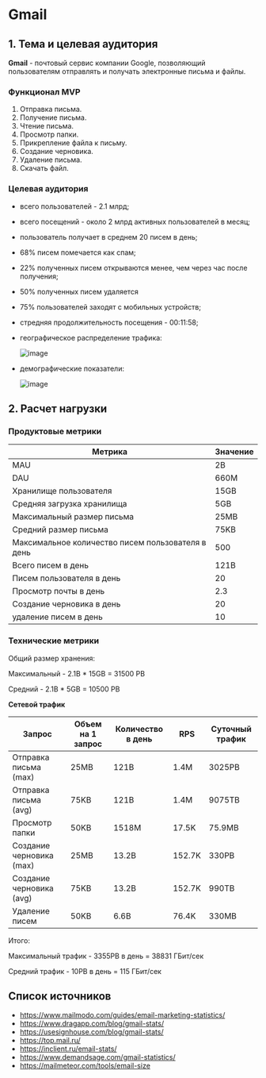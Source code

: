 # Gmail


## 1. Тема и целевая аудитория

**Gmail** - почтовый сервис компании Google, позволяющий пользователям отправлять и получать электронные письма и файлы.

### Функционал MVP

1. Отправка письма.
2. Получение письма.
3. Чтение письма.
4. Просмотр папки.
5. Прикрепление файла к письму.
6. Создание черновика.
7. Удаление письма.
8. Скачать файл.

### Целевая аудитория

- всего пользователей - 2.1 млрд;
- всего посещений - около 2 млрд активных пользователей в месяц;
- пользователь получает в среднем 20 писем в день;
- 68% писем помечается как спам;
- 22% полученных писем открываются менее, чем через час после получения;
- 50% полученных писем удаляется
- 75% пользователей заходят с мобильных устройств;
- стредняя продолжительность посещения - 00:11:58;
- географическое распределение трафика:
  
  ![image](https://github.com/user-attachments/assets/61c3984f-00cf-48e1-ae4b-3a9fc615cb70)

- демографические показатели:
  
  ![image](https://github.com/user-attachments/assets/1f7420f2-615a-4178-880c-7aae0f6e935e)

## 2. Расчет нагрузки

### Продуктовые метрики

| Метрика | Значение |
| --- | ----------- |
| MAU | 2B |
| DAU | 660M |
| Хранилище пользователя | 15GB |
| Средняя загрузка хранилища | 5GB |
| Максимальный размер письма | 25MB |
| Средний размер письма | 75KB |
| Максимальное количество писем пользователя в день | 500 |
| Всего писем в день | 121B |
| Писем пользователя в день | 20 |
| Просмотр почты в день | 2.3 |
| Создание черновика в день | 20 |
| удаление писем в день | 10 |

### Технические метрики

 Общий размер хранения:
 
 Максимальный - 2.1B * 15GB = 31500 PB
 
 Средний - 2.1B * 5GB = 10500 PB

**Сетевой трафик**

| Запрос | Объем на 1 запрос | Количество в день | RPS | Суточный трафик |
| --- | ----------- | ---- | ---- | ---- |
| Отправка письма (max) | 25MB | 121B | 1.4M | 3025PB |
| Отправка письма (avg) | 75KB | 121B | 1.4M | 9075TB |
| Просмотр папки | 50KB | 1518M | 17.5K | 75.9MB |
| Создание черновика (max) | 25MB | 13.2B | 152.7K | 330PB |
| Создание черновика (avg) | 75KB | 13.2B | 152.7K | 990TB |
| Удаление писем | 50KB | 6.6B | 76.4K | 330MB |

Итого:

Максимальный трафик - 3355PB в день = 38831 ГБит/сек

Средний трафик - 10PB в день = 115 ГБит/сек

## Список источников

- https://www.mailmodo.com/guides/email-marketing-statistics/
- https://www.dragapp.com/blog/gmail-stats/
- https://usesignhouse.com/blog/gmail-stats/
- https://top.mail.ru/
- https://inclient.ru/email-stats/
- https://www.demandsage.com/gmail-statistics/
- https://mailmeteor.com/tools/email-size
